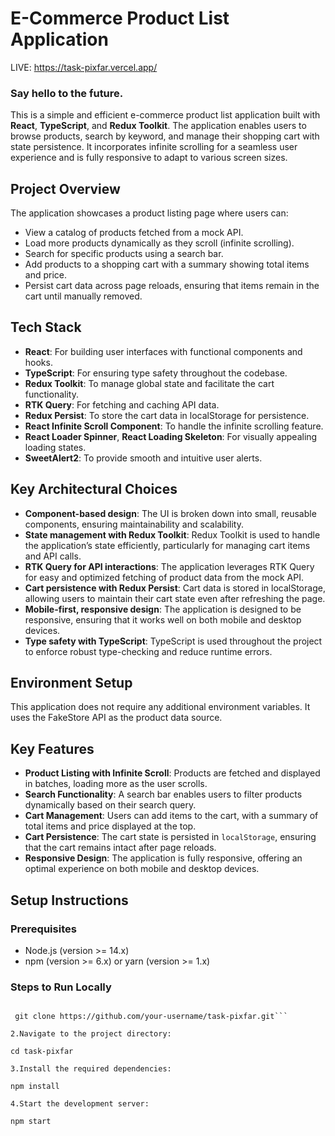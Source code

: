 # E-Commerce Product List Application
LIVE: https://task-pixfar.vercel.app/

### Say hello to the future.

This is a simple and efficient e-commerce product list application built with **React**, **TypeScript**, and **Redux Toolkit**. The application enables users to browse products, search by keyword, and manage their shopping cart with state persistence. It incorporates infinite scrolling for a seamless user experience and is fully responsive to adapt to various screen sizes.

## Project Overview

The application showcases a product listing page where users can:
- View a catalog of products fetched from a mock API.
- Load more products dynamically as they scroll (infinite scrolling).
- Search for specific products using a search bar.
- Add products to a shopping cart with a summary showing total items and price.
- Persist cart data across page reloads, ensuring that items remain in the cart until manually removed.

## Tech Stack
- **React**: For building user interfaces with functional components and hooks.
- **TypeScript**: For ensuring type safety throughout the codebase.
- **Redux Toolkit**: To manage global state and facilitate the cart functionality.
- **RTK Query**: For fetching and caching API data.
- **Redux Persist**: To store the cart data in localStorage for persistence.
- **React Infinite Scroll Component**: To handle the infinite scrolling feature.
- **React Loader Spinner**, **React Loading Skeleton**: For visually appealing loading states.
- **SweetAlert2**: To provide smooth and intuitive user alerts.

## Key Architectural Choices
- **Component-based design**: The UI is broken down into small, reusable components, ensuring maintainability and scalability.
- **State management with Redux Toolkit**: Redux Toolkit is used to handle the application’s state efficiently, particularly for managing cart items and API calls.
- **RTK Query for API interactions**: The application leverages RTK Query for easy and optimized fetching of product data from the mock API.
- **Cart persistence with Redux Persist**: Cart data is stored in localStorage, allowing users to maintain their cart state even after refreshing the page.
- **Mobile-first, responsive design**: The application is designed to be responsive, ensuring that it works well on both mobile and desktop devices.
- **Type safety with TypeScript**: TypeScript is used throughout the project to enforce robust type-checking and reduce runtime errors.
## Environment Setup

This application does not require any additional environment variables. It uses the FakeStore API as the product data source.

## Key Features

- **Product Listing with Infinite Scroll**: Products are fetched and displayed in batches, loading more as the user scrolls.
- **Search Functionality**: A search bar enables users to filter products dynamically based on their search query.
- **Cart Management**: Users can add items to the cart, with a summary of total items and price displayed at the top.
- **Cart Persistence**: The cart state is persisted in `localStorage`, ensuring that the cart remains intact after page reloads.
- **Responsive Design**: The application is fully responsive, offering an optimal experience on both mobile and desktop devices.

## Setup Instructions

### Prerequisites
- Node.js (version >= 14.x)
- npm (version >= 6.x) or yarn (version >= 1.x)

### Steps to Run Locally

```1. Clone the repository:

 git clone https://github.com/your-username/task-pixfar.git```

2.Navigate to the project directory:

cd task-pixfar

3.Install the required dependencies:

npm install

4.Start the development server:

npm start



